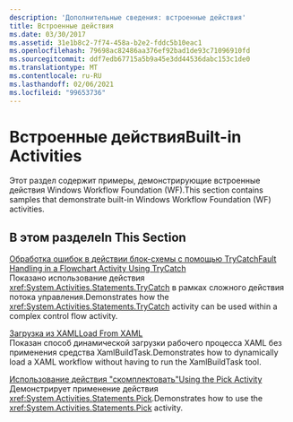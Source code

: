 ```yaml
---
description: 'Дополнительные сведения: встроенные действия'
title: Встроенные действия
ms.date: 03/30/2017
ms.assetid: 31e1b8c2-7f74-458a-b2e2-fddc5b10eac1
ms.openlocfilehash: 79698ac82486aa376ef92bad1de93c71096910fd
ms.sourcegitcommit: ddf7edb67715a5b9a45e3dd44536dabc153c1de0
ms.translationtype: MT
ms.contentlocale: ru-RU
ms.lasthandoff: 02/06/2021
ms.locfileid: "99653736"
---
```

# <a name="built-in-activities"></a><span data-ttu-id="72c44-103">Встроенные действия</span><span class="sxs-lookup"><span data-stu-id="72c44-103">Built-in Activities</span></span>

<span data-ttu-id="72c44-104">Этот раздел содержит примеры, демонстрирующие встроенные действия Windows Workflow Foundation (WF).</span><span class="sxs-lookup"><span data-stu-id="72c44-104">This section contains samples that demonstrate built-in Windows Workflow Foundation (WF) activities.</span></span>

## <a name="in-this-section"></a><span data-ttu-id="72c44-105">В этом разделе</span><span class="sxs-lookup"><span data-stu-id="72c44-105">In This Section</span></span>

<span data-ttu-id="72c44-106">[Обработка ошибок в действии блок-схемы с помощью TryCatch](fault-handling-in-a-flowchart-activity-using-trycatch.md)</span><span class="sxs-lookup"><span data-stu-id="72c44-106">[Fault Handling in a Flowchart Activity Using TryCatch](fault-handling-in-a-flowchart-activity-using-trycatch.md)</span></span>\
<span data-ttu-id="72c44-107">Показано использование действия <xref:System.Activities.Statements.TryCatch> в рамках сложного действия потока управления.</span><span class="sxs-lookup"><span data-stu-id="72c44-107">Demonstrates how the <xref:System.Activities.Statements.TryCatch> activity can be used within a complex control flow activity.</span></span>

<span data-ttu-id="72c44-108">[Загрузка из XAML](load-from-xaml.md)</span><span class="sxs-lookup"><span data-stu-id="72c44-108">[Load From XAML](load-from-xaml.md)</span></span>\
<span data-ttu-id="72c44-109">Показан способ динамической загрузки рабочего процесса XAML без применения средства XamlBuildTask.</span><span class="sxs-lookup"><span data-stu-id="72c44-109">Demonstrates how to dynamically load a XAML workflow without having to run the XamlBuildTask tool.</span></span>

<span data-ttu-id="72c44-110">[Использование действия "скомплектовать"](using-the-pick-activity.md)</span><span class="sxs-lookup"><span data-stu-id="72c44-110">[Using the Pick Activity](using-the-pick-activity.md)</span></span>\
<span data-ttu-id="72c44-111">Демонстрирует применение действия <xref:System.Activities.Statements.Pick>.</span><span class="sxs-lookup"><span data-stu-id="72c44-111">Demonstrates how to use the <xref:System.Activities.Statements.Pick> activity.</span></span>
